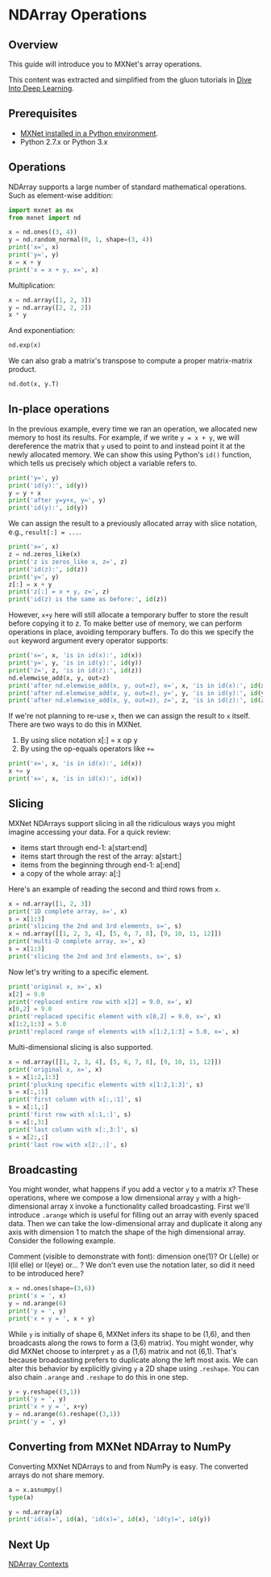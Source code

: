 <!--- Licensed to the Apache Software Foundation (ASF) under one -->
<!--- or more contributor license agreements.  See the NOTICE file -->
<!--- distributed with this work for additional information -->
<!--- regarding copyright ownership.  The ASF licenses this file -->
<!--- to you under the Apache License, Version 2.0 (the -->
<!--- "License"); you may not use this file except in compliance -->
<!--- with the License.  You may obtain a copy of the License at -->

<!---   http://www.apache.org/licenses/LICENSE-2.0 -->

<!--- Unless required by applicable law or agreed to in writing, -->
<!--- software distributed under the License is distributed on an -->
<!--- "AS IS" BASIS, WITHOUT WARRANTIES OR CONDITIONS OF ANY -->
<!--- KIND, either express or implied.  See the License for the -->
<!--- specific language governing permissions and limitations -->
<!--- under the License. -->

# NDArray Operations

## Overview
This guide will introduce you to MXNet's array operations.

This content was extracted and simplified from the gluon tutorials in
[Dive Into Deep Learning](https://d2l.ai/).

## Prerequisites
* [MXNet installed in a Python environment](/get_started).
* Python 2.7.x or Python 3.x


## Operations

NDArray supports a large number of standard mathematical operations.
Such as element-wise addition:
<!-- keeping it
easy -->

```python
import mxnet as mx
from mxnet import nd
```

```python
x = nd.ones((3, 4))
y = nd.random_normal(0, 1, shape=(3, 4))
print('x=', x)
print('y=', y)
x = x + y
print('x = x + y, x=', x)
```

Multiplication:

```python
x = nd.array([1, 2, 3])
y = nd.array([2, 2, 2])
x * y
```

And exponentiation:
<!-- with these next ones we'll just have to take your word
for it... -->

```python
nd.exp(x)
```

We can also grab a matrix's transpose to compute a proper matrix-matrix product.
<!-- because we need to do that before we have coffee every day... and you know
how those dirty, improper matrixeses can be... -->

```python
nd.dot(x, y.T)
```


## In-place operations

In the previous
example, every time we ran an operation, we allocated new memory to host its
results. For example, if we write `y = x + y`, we will dereference the matrix
that `y` used to point to and instead point it at the newly allocated memory. We
can show this using Python's `id()` function, which tells us precisely which
object a variable refers to.

<!-- dereference is something C++ people would
know but everyone else... not so much. What's the point? ;) get it? Put it in
more context as to why you care about this and why this is in front of so much
other material. Seems like an optimization topic best suited for later...
###edit### we just talked about this, so I have better context. Now I
understand, but your new reader will not. This should be covered in much more
detail, and quite possibily in its own notebook since I think it will help to
show some gotchas like you mentioned verbally. I am still leaning toward
delaying the introduction of this topic....-->

```python
print('y=', y)
print('id(y):', id(y))
y = y + x
print('after y=y+x, y=', y)
print('id(y):', id(y))
```

We can assign the result to a previously allocated array with slice notation,
e.g., `result[:] = ...`.

```python
print('x=', x)
z = nd.zeros_like(x)
print('z is zeros_like x, z=', z)
print('id(z):', id(z))
print('y=', y)
z[:] = x + y
print('z[:] = x + y, z=', z)
print('id(z) is the same as before:', id(z))
```

However, `x+y` here will still allocate a temporary buffer to store the result
before copying it to z. To make better use of memory, we can perform operations
in place, avoiding temporary buffers. To do this we specify the `out` keyword
argument every operator supports:

```python
print('x=', x, 'is in id(x):', id(x))
print('y=', y, 'is in id(y):', id(y))
print('z=', z, 'is in id(z):', id(z))
nd.elemwise_add(x, y, out=z)
print('after nd.elemwise_add(x, y, out=z), x=', x, 'is in id(x):', id(x))
print('after nd.elemwise_add(x, y, out=z), y=', y, 'is in id(y):', id(y))
print('after nd.elemwise_add(x, y, out=z), z=', z, 'is in id(z):', id(z))
```

If we're not planning to re-use ``x``, then we can assign the result to ``x``
itself. There are two ways to do this in MXNet.
1. By using slice notation x[:]
= x op y
2. By using the op-equals operators like `+=`

```python
print('x=', x, 'is in id(x):', id(x))
x += y
print('x=', x, 'is in id(x):', id(x))
```

## Slicing
MXNet NDArrays support slicing in all the ridiculous ways you might
imagine accessing your data. For a quick review:

* items start through end-1: a[start:end]
* items start through the rest of the
array: a[start:]
* items from the beginning through end-1: a[:end]
* a copy of
the whole array: a[:]

Here's an example of reading the second and third rows from `x`.

```python
x = nd.array([1, 2, 3])
print('1D complete array, x=', x)
s = x[1:3]
print('slicing the 2nd and 3rd elements, s=', s)
x = nd.array([[1, 2, 3, 4], [5, 6, 7, 8], [9, 10, 11, 12]])
print('multi-D complete array, x=', x)
s = x[1:3]
print('slicing the 2nd and 3rd elements, s=', s)
```

Now let's try writing to a specific element.

```python
print('original x, x=', x)
x[2] = 9.0
print('replaced entire row with x[2] = 9.0, x=', x)
x[0,2] = 9.0
print('replaced specific element with x[0,2] = 9.0, x=', x)
x[1:2,1:3] = 5.0
print('replaced range of elements with x[1:2,1:3] = 5.0, x=', x)
```

Multi-dimensional slicing is also supported.

```python
x = nd.array([[1, 2, 3, 4], [5, 6, 7, 8], [9, 10, 11, 12]])
print('original x, x=', x)
s = x[1:2,1:3]
print('plucking specific elements with x[1:2,1:3]', s)
s = x[:,:1]
print('first column with x[:,:1]', s)
s = x[:1,:]
print('first row with x[:1,:]', s)
s = x[:,3:]
print('last column with x[:,3:]', s)
s = x[2:,:]
print('last row with x[2:,:]', s)
```

## Broadcasting

You might wonder, what happens if you add a vector `y` to a
matrix `X`? These operations, where we compose a low dimensional array `y` with
a high-dimensional array `X` invoke a functionality called broadcasting. First
we'll introduce `.arange` which is useful for filling out an array with evenly
spaced data. Then we can take the low-dimensional array and duplicate it along
any axis with dimension $1$ to match the shape of the high dimensional array.
Consider the following example.

Comment (visible to demonstrate with font):
dimension one(1)? Or L(elle) or l(lil elle) or I(eye) or... ? We don't even use
the notation later, so did it need to be introduced here?

<!--Also, if you use
a shape like (3,3) you lose some of the impact and miss some errors if people
play with the values. Better to have a distinct shape so that it is more obvious
what is happening and what can break.-->

```python
x = nd.ones(shape=(3,6))
print('x = ', x)
y = nd.arange(6)
print('y = ', y)
print('x + y = ', x + y)
```

While `y` is initially of shape $6$,
MXNet infers its shape to be (1,6),
and then broadcasts along the rows to form a (3,6) matrix).
You might wonder, why did MXNet choose to interpret `y` as a (1,6) matrix and not (6,1).
That's because broadcasting prefers to duplicate along the left most axis.
We can alter this behavior by explicitly giving `y` a $2$D shape using `.reshape`.
You can also chain `.arange` and `.reshape` to do this in one step.

```python
y = y.reshape((3,1))
print('y = ', y)
print('x + y = ', x+y)
y = nd.arange(6).reshape((3,1))
print('y = ', y)
```

## Converting from MXNet NDArray to NumPy
Converting MXNet NDArrays to and from
NumPy is easy. The converted arrays do not share memory.

```python
a = x.asnumpy()
type(a)
```

```python
y = nd.array(a)
print('id(a)=', id(a), 'id(x)=', id(x), 'id(y)=', id(y))
```

## Next Up

[NDArray Contexts](03-ndarray-contexts.md)
